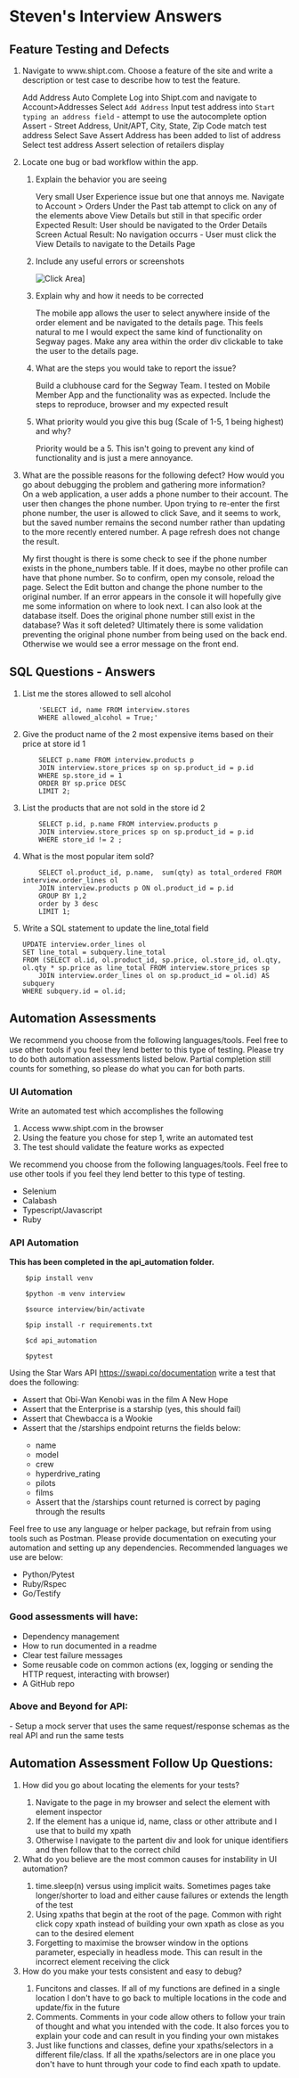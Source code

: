 <h1> Steven's Interview Answers</h1>


<h2> Feature Testing and Defects</h2>

<ol>
<li>Navigate to www.shipt.com. Choose a feature of the site and write a description or test case to describe how to test the feature.</li>

Add Address Auto Complete
Log into Shipt.com and navigate to Account>Addresses
Select `Add Address`
Input test address into `Start typing an address field` - attempt to use the autocomplete option
Assert - Street Address, Unit/APT, City, State, Zip Code match test address
Select Save
Assert Address has been added to list of address
Select test address 
Assert selection of retailers display

<li>Locate one bug or bad workflow within the app.</li>
<ol>
<li>Explain the behavior you are seeing</li>

Very small User Experience issue but one that annoys me. Navigate to Account > Orders
Under the Past tab attempt to click on any of the elements above View Details but still in that specific order
Expected Result: User should be navigated to the Order Details Screen
Actual Result: No navigation occurrs - User must click the View Details to navigate to the Details Page

<li>Include any useful errors or screenshots</li>

![Click Area](https://raw.githubusercontent.com/Smwest87/interview_answers/master/screenshot.png)]

<li>Explain why and how it needs to be corrected</li>

The mobile app allows the user to select anywhere inside of the order element and be navigated to the details page. This feels natural to me
I would expect the same kind of functionality on Segway pages.
Make any area within the order div clickable to take the user to the details page.

<li>What are the steps you would take to report the issue?</li>

Build a clubhouse card for the Segway Team. I tested on Mobile Member App and the functionality was as expected.
Include the steps to reproduce, browser and my expected result

<li>What priority would you give this bug (Scale of 1-5, 1 being highest) and why?</li>

Priority would be a 5. This isn't going to prevent any kind of functionality and is just a mere annoyance. 
</ol>
<li>What are the possible reasons for the following defect? How would you go about debugging the problem and gathering more information?</li>
        On a web application, a user adds a phone number to their account. The user
        then changes the phone number. Upon trying to re-enter the first phone number,
        the user is allowed to click Save, and it seems to work, but the saved number
        remains the second number rather than updating to the more recently entered
        number. A page refresh does not change the result.

My first thought is there is some check to see if the phone number exists in the phone_numbers table. If it does, maybe no other profile can have that phone number.
So to confirm, open my console, reload the page. Select the Edit button and change the phone number to the original number.
If an error appears in the console it will hopefully give me some information on where to look next. 
I can also look at the database itself. Does the original phone number still exist in the database? Was it soft deleted?
Ultimately there is some validation preventing the original phone number from being used on the back end. Otherwise we would see a error message on the front end. 
</ol>

<h2>SQL Questions - Answers</h2>

<ol>

<li>List me the stores allowed to sell alcohol</li>

        'SELECT id, name FROM interview.stores
        WHERE allowed_alcohol = True;'

<li>Give the product name of the 2 most expensive items based on their price at store id 1</li>

        SELECT p.name FROM interview.products p
        JOIN interview.store_prices sp on sp.product_id = p.id 
        WHERE sp.store_id = 1
        ORDER BY sp.price DESC
        LIMIT 2;

<li>List the products that are not sold in the store id 2</li>

        SELECT p.id, p.name FROM interview.products p
        JOIN interview.store_prices sp on sp.product_id = p.id
        WHERE store_id != 2 ;

<li>What is the most popular item sold?</li>

        SELECT ol.product_id, p.name,  sum(qty) as total_ordered FROM interview.order_lines ol
        JOIN interview.products p ON ol.product_id = p.id
        GROUP BY 1,2
        order by 3 desc
        LIMIT 1;

<li>Write a SQL statement to update the line_total field</li>

    UPDATE interview.order_lines ol
    SET line_total = subquery.line_total
    FROM (SELECT ol.id, ol.product_id, sp.price, ol.store_id, ol.qty, ol.qty * sp.price as line_total FROM interview.store_prices sp
		JOIN interview.order_lines ol on sp.product_id = ol.id) AS subquery
    WHERE subquery.id = ol.id;
</ol>


<h2>Automation Assessments</h2>
We recommend you choose from the following languages/tools. Feel free to use other tools if
you feel they lend better to this type of testing. Please try to do both automation assessments
listed below. Partial completion still counts for something, so please do what you can for both
parts.
<h3>UI Automation</h3>
Write an automated test which accomplishes the following
<ol>
<li>Access www.shipt.com in the browser</li>
<li>Using the feature you chose for step 1, write an automated test</li>
<li>The test should validate the feature works as expected</li>
</ol>
We recommend you choose from the following languages/tools. Feel free to use other tools if
you feel they lend better to this type of testing.
<ul>
<li>Selenium</li>
<li>Calabash</li>
<li>Typescript/Javascript</li>
<li>Ruby</li>
</ul>
<h3>API Automation</h3>
<strong>This has been completed in the api_automation folder.</strong>


        $pip install venv

        $python -m venv interview

        $source interview/bin/activate

        $pip install -r requirements.txt

        $cd api_automation

        $pytest



Using the Star Wars API https://swapi.co/documentation write a test that does the following:
<ul>
<li>Assert that Obi-Wan Kenobi was in the film A New Hope</li>
<li>Assert that the Enterprise is a starship (yes, this should fail)</li>
<li>Assert that Chewbacca is a Wookie</li>
<li>Assert that the /starships endpoint returns the fields below:</li>
<ul>
<li>name</li>
<li>model</li>
<li>crew</li>
<li>hyperdrive_rating</li>
<li>pilots</li>
<li>films</li>
<li>Assert that the /starships count returned is correct by paging through the results</li>
</ul>
</ul>

Feel free to use any language or helper package, but refrain from using tools such as Postman.
Please provide documentation on executing your automation and setting up any dependencies.
Recommended languages we use are below:
<ul>
<li>Python/Pytest</li>
<li>Ruby/Rspec</li>
<li>Go/Testify</li>
</ul>
<h3>Good assessments will have:</h3>
<ul>
<li>Dependency management</li>
<li>How to run documented in a readme</li>
<li>Clear test failure messages</li>
<li>Some reusable code on common actions (ex, logging or sending the HTTP request, interacting with browser)</li>
<li>A GitHub repo</li>
</ul>
<h3>Above and Beyond for API:</h3>
- Setup a mock server that uses the same request/response schemas as the real API and
run the same tests
<h2>Automation Assessment Follow Up Questions:</h2>
<ol>
<li>How did you go about locating the elements for your tests?</li>
<ol>
<li>Navigate to the page in my browser and select the element with element inspector</li>
<li>If the element has a unique id, name, class or other attribute and I use that to build my xpath</li>
<li>Otherwise I navigate to the partent div and look for unique identifiers and then follow that to the correct child</li>
</ol>
<li>What do you believe are the most common causes for instability in UI automation?</li>
<ol>
<li>time.sleep(n) versus using implicit waits. Sometimes pages take longer/shorter to load and either cause failures or extends the length of the test</li>
<li>Using xpaths that begin at the root of the page. Common with right click copy xpath instead of building your own xpath as close as you can to the desired element</li>
<li>Forgetting to maximise the browser window in the options parameter, especially in headless mode. This can result in the incorrect element receiving the click </li>
</ol>
<li>How do you make your tests consistent and easy to debug?</li>
<ol>
<li>Funcitons and classes. If all of my functions are defined in a single location I don't have to go back to multiple locations in the code and update/fix in the future</li>
<li>Comments. Comments in your code allow others to follow your train of thought and what you intended with the code. It also forces you to explain your code and can result in you finding your own mistakes</li>
<li>Just like functions and classes, define your xpaths/selectors in a different file/class. If all the xpaths/selectors are in one place you don't have to hunt through your code to find each xpath to update. </li>
</ol>
</ol>